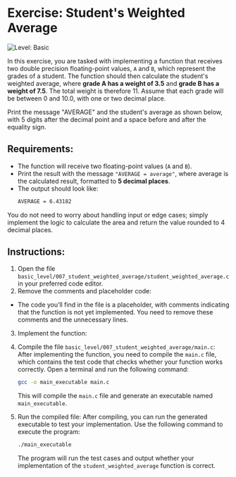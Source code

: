 # Exercise: Student's Weighted Average

![Level: Basic](https://img.shields.io/badge/Level-Basic-brightgreen)

In this exercise, you are tasked with implementing a function that receives two double precision floating-point values, `A` and `B`, which represent the grades of a student. The function should then calculate the student's weighted average, where **grade A has a weight of 3.5** and **grade B has a weight of 7.5**. The total weight is therefore 11. Assume that each grade will be between 0 and 10.0, with one or two decimal place.

Print the message "AVERAGE" and the student's average as shown below, with 5 digits after the decimal point and a space before and after the equality sign.


## Requirements:
- The function will receive two floating-point values (`A` and `B`).
- Print the result with the message `"AVERAGE = average"`, where average is the calculated result, formatted to **5 decimal places**.
- The output should look like:
  ```bash
  AVERAGE = 6.43182
  ```

You do not need to worry about handling input or edge cases; simply implement the logic to calculate the area and return the value rounded to 4 decimal places.

## Instructions:
1. Open the file `basic_level/007_student_weighted_average/student_weighted_average.c` in your preferred code editor.
2. Remove the comments and placeholder code:
  - The code you’ll find in the file is a placeholder, with comments indicating that the function is not yet implemented. You need to remove these comments and the unnecessary lines.
3. Implement the function:

4. Compile the file `basic_level/007_student_weighted_average/main.c`:
    After implementing the function, you need to compile the `main.c` file, which contains the test code that checks whether your function works correctly. Open a terminal and run the following command:
    ```bash
    gcc -o main_executable main.c
    ```
    This will compile the `main.c` file and generate an executable named `main_executable`.

5. Run the compiled file:
    After compiling, you can run the generated executable to test your implementation. Use the following command to execute the program:
    ```bash
    ./main_executable
    ```
    The program will run the test cases and output whether your implementation of the `student_weighted_average` function is correct.

